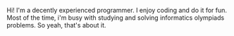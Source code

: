 Hi!
I'm a decently experienced programmer. 
I enjoy coding and do it for fun. 
Most of the time, i'm busy with studying and solving informatics olympiads problems.
So yeah, that's about it.
